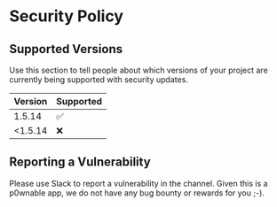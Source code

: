 # Security Policy

## Supported Versions

Use this section to tell people about which versions of your project are
currently being supported with security updates.

| Version | Supported          |
| ------- | ------------------ |
| 1.5.14  | :white_check_mark: |
| <1.5.14 | :x:                |

## Reporting a Vulnerability

Please use Slack to report a vulnerability in the channel. Given this is a p0wnable app, we do not have any bug bounty or rewards for you ;-).
